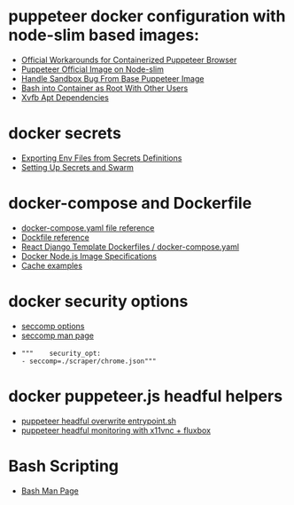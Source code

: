 # puppeteer docker configuration with node-slim based images:
- [Official Workarounds for Containerized Puppeteer Browser](https://www.github.com/puppeteer/blob/main/docs/troubshooting.md)
- [Puppeteer Official Image on Node-slim](https://www.github.com/ebidel/try-puppeteer)
- [Handle Sandbox Bug From Base Puppeteer Image](https://www.stackoverflow.com/questions/62345581/node-js-puppeteer-on-docker-no-usable-sandbox)
- [Bash into Container as Root With Other Users](https://www.github.com/oracle/docker-images/issues/1336)
- [Xvfb Apt Dependencies](https://stackoverflow.com/questions/51667599/issue-in-executing-puppeteer-in-headful-mode-in-docker)

# docker secrets
- [Exporting Env Files from Secrets Definitions](https://stackoverflow.com/questions/48094850/docker-stack-setting-environment-variable-from-secrets)
- [Setting Up Secrets and Swarm](https://earthly.dev/blog/docker-secrets/)

# docker-compose and Dockerfile
- [docker-compose.yaml file reference](https://docs.docker.com/compose/compose-file/)  
- [Dockfile reference](https://docs.docker.com/compose/compose-file/)
- [React Django Template Dockerfiles / docker-compose.yaml](https://github.com/ohduran/cookiecutter-react-django/blob/master/%7B%7Bcookiecutter.project_slug%7D%7D/docker-compose.yml)
- [Docker Node.js Image Specifications](https://github.com/nodejs/docker-node/blob/02a64a08a98a472c6141cd583d2e9fc47bcd9bfd/18/buster-slim/Dockerfile)
- [Cache examples](https://docs.docker.com/build/building/cache/)

# docker security options
- [seccomp options](https://github.com/docker/labs/tree/master/security/seccomp)
- [seccomp man page](https://man7.org/linux/man-pages/man3/seccomp_rule_add.3.html)
-     """    security_opt:
      - seccomp=./scraper/chrome.json"""

# docker puppeteer.js headful helpers
- [puppeteer headful overwrite entrypoint.sh](https://github.com/mujo-code/puppeteer-headful/blob/master/entrypoint.sh)
- [puppeteer headful monitoring with x11vnc + fluxbox](https://stackoverflow.com/questions/12050021/how-to-make-xvfb-display-visible)

# Bash Scripting
- [Bash Man Page](https://tiswww.case.edu/php/chet/bash/bashref.html#Special-Parameters)